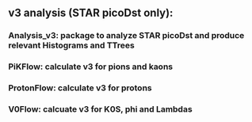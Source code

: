 ## v3 analysis (STAR picoDst only):

### Analysis_v3: package to analyze STAR picoDst and produce relevant Histograms and TTrees

### PiKFlow: calculate v3 for pions and kaons

### ProtonFlow: calculate v3 for protons

### V0Flow: calcuate v3 for K0S, phi and Lambdas
